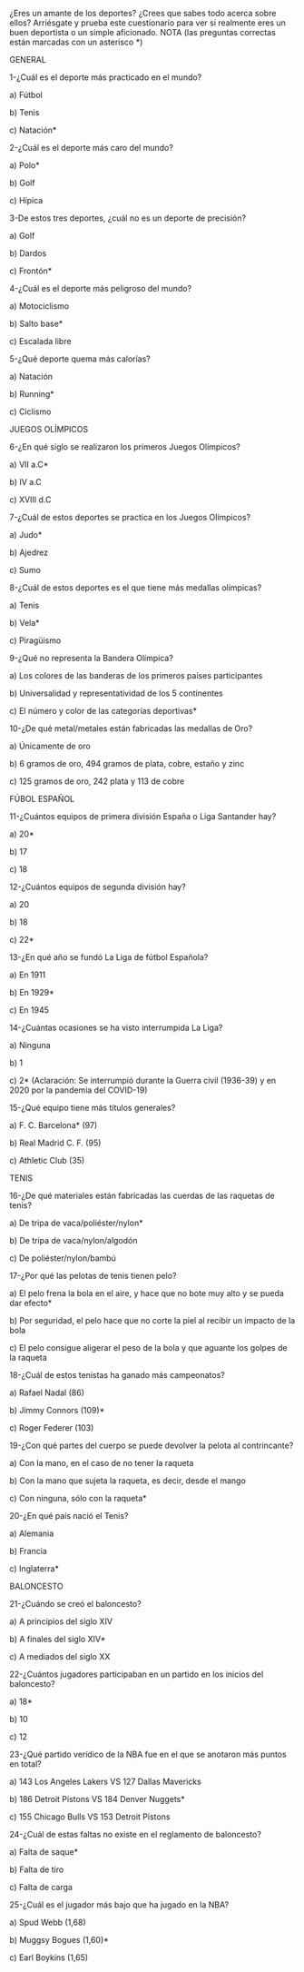 ¿Eres un amante de los deportes? ¿Crees que sabes todo acerca sobre ellos?  Arriésgate y prueba este cuestionario para ver si realmente eres un buen deportista o un simple aficionado.
NOTA (las preguntas correctas están marcadas con un asterisco *)



GENERAL


1-¿Cuál es el deporte más practicado en el mundo?

a)	Fútbol 

b)	Tenis

c)	Natación*


2-¿Cuál es el deporte más caro del mundo?

a)	Polo*

b)	Golf 

c)	Hípica


3-De estos tres deportes, ¿cuál no es un deporte de precisión?

a)	Golf

b)	Dardos

c)	Frontón*


4-¿Cuál es el deporte más peligroso del mundo?

a)	Motociclismo

b)	Salto base*

c)	Escalada libre


5-¿Qué deporte quema más calorías?

a)	Natación

b)	Running*

c)	Ciclismo




JUEGOS OLÍMPICOS

6-¿En qué siglo se realizaron los primeros Juegos Olímpicos?

a)	VII a.C*

b)	IV a.C

c)	XVIII d.C 


7-¿Cuál de estos deportes se practica en los Juegos Olímpicos?

a)	Judo*

b)	Ajedrez 

c)	Sumo


8-¿Cuál de estos deportes es el que tiene más medallas olímpicas?

a)	Tenis

b)	Vela*

c)	Piragüismo


9-¿Qué no representa la Bandera Olímpica?

a)	Los colores de las banderas de los primeros países participantes

b)	Universalidad y representatividad de los 5 continentes 

c)	El número y color de las categorías deportivas*


10-¿De qué metal/metales están fabricadas las medallas de Oro?

a)	Únicamente de oro

b)	6 gramos de oro, 494 gramos de plata, cobre, estaño y zinc

c)	125 gramos de oro, 242 plata y 113 de cobre 




FÚBOL ESPAÑOL

11-¿Cuántos equipos de primera división España o Liga Santander hay?

a)	20*

b)	17

c)	18


12-¿Cuántos equipos de segunda división hay?

a)	20

b)	18

c)	22*


13-¿En qué año se fundó La Liga de fútbol Española?

a)	En 1911

b)	En 1929*

c)	En 1945


14-¿Cuántas ocasiones se ha visto interrumpida La Liga?

a)	Ninguna 

b)	1

c)	2* 
(Aclaración: Se interrumpió durante la Guerra civil (1936-39) y en 2020 por la pandemia del COVID-19)


15-¿Qué equipo tiene más títulos generales?

a)	F. C. Barcelona* (97)

b)	Real Madrid C. F. (95)

c)	Athletic Club (35)




TENIS

16-¿De qué materiales están fabricadas las cuerdas de las raquetas de tenis?

a)	De tripa de vaca/poliéster/nylon*

b)	De tripa de vaca/nylon/algodón 

c)	De poliéster/nylon/bambú


17-¿Por qué las pelotas de tenis tienen pelo?

a)	El pelo frena la bola en el aire, y hace que no bote muy alto y se pueda dar efecto*

b)	Por seguridad, el pelo hace que no corte la piel al recibir un impacto de la bola

c)	El pelo consigue aligerar el peso de la bola y que aguante los golpes de la raqueta


18-¿Cuál de estos tenistas ha ganado más campeonatos?

a)	Rafael Nadal (86)

b)	Jimmy Connors (109)*

c)	Roger Federer (103)


19-¿Con qué partes del cuerpo se puede devolver la pelota al contrincante?

a)	Con la mano, en el caso de no tener la raqueta

b)	Con la mano que sujeta la raqueta, es decir, desde el mango

c)	Con ninguna, sólo con la raqueta*


20-¿En qué país nació el Tenis?

a)	Alemania

b)	Francia

c)	Inglaterra*




BALONCESTO

21-¿Cuándo se creó el baloncesto?

a)	A principios del siglo XIV

b)	A finales del siglo XIV*

c)	A mediados del siglo XX


22-¿Cuántos jugadores participaban en un partido en los inicios del baloncesto?

a)	18*

b)	10

c)	12


23-¿Qué partido verídico de la NBA fue en el que se anotaron más puntos en total?

a)	143 Los Angeles Lakers VS 127 Dallas Mavericks

b)	186 Detroit Pistons VS 184 Denver Nuggets*

c)	155 Chicago Bulls VS 153 Detroit Pistons


24-¿Cuál de estas faltas no existe en el reglamento de baloncesto?

a)	Falta de saque*

b)	Falta de tiro

c)	Falta de carga


25-¿Cuál es el jugador más bajo que ha jugado en la NBA?

a)	Spud Webb (1,68)

b)	Muggsy Bogues (1,60)*

c)	Earl Boykins (1,65)
